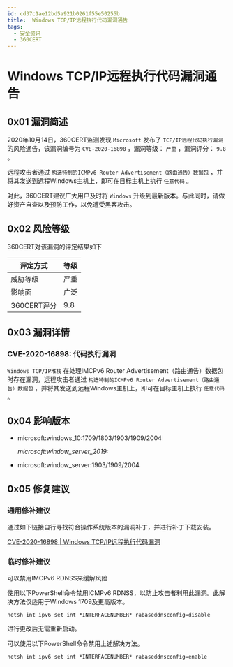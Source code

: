 ```yaml
---
id: cd37c1ae12bd5a921b0261f55e50255b
title:  Windows TCP/IP远程执行代码漏洞通告
tags: 
  - 安全资讯
  - 360CERT
---
```


#  Windows TCP/IP远程执行代码漏洞通告

0x01 漏洞简述
---------


2020年10月14日，360CERT监测发现 `Microsoft` 发布了 `TCP/IP远程代码执行漏洞` 的风险通告，该漏洞编号为 `CVE-2020-16898` ，漏洞等级： `严重` ，漏洞评分： `9.8` 。

远程攻击者通过 `构造特制的ICMPv6 Router Advertisement（路由通告）数据包` ，并将其发送到远程Windows主机上，即可在目标主机上执行 `任意代码` 。

对此，360CERT建议广大用户及时将 `Windows` 升级到最新版本。与此同时，请做好资产自查以及预防工作，以免遭受黑客攻击。

0x02 风险等级
---------

360CERT对该漏洞的评定结果如下



| 评定方式 | 等级 |
| --- | --- |
| 威胁等级 | 严重 |
| 影响面 | 广泛 |
| 360CERT评分 | 9.8 |

0x03 漏洞详情
---------

### CVE-2020-16898: 代码执行漏洞

 `Windows TCP/IP堆栈` 在处理IMCPv6 Router Advertisement（路由通告）数据包时存在漏洞，远程攻击者通过 `构造特制的ICMPv6 Router Advertisement（路由通告）数据包` ，并将其发送到远程Windows主机上，即可在目标主机上执行 `任意代码` 。

0x04 影响版本
---------

* microsoft:windows\_10:1709/1803/1903/1909/2004

  *microsoft:window\_server\_2019:* 

* microsoft:window\_server:1903/1909/2004

0x05 修复建议
---------

### 通用修补建议

通过如下链接自行寻找符合操作系统版本的漏洞补丁，并进行补丁下载安装。

[CVE-2020-16898 | Windows TCP/IP远程执行代码漏洞](https://portal.msrc.microsoft.com/en-US/security-guidance/advisory/CVE-2020-16898)

### 临时修补建议

可以禁用IMCPv6 RDNSS来缓解风险

使用以下PowerShell命令禁用ICMPv6 RDNSS，以防止攻击者利用此漏洞。此解决方法仅适用于Windows 1709及更高版本。


```
netsh int ipv6 set int *INTERFACENUMBER* rabaseddnsconfig=disable

```
进行更改后无需重新启动。

可以使用以下PowerShell命令禁用上述解决方法。


```
netsh int ipv6 set int *INTERFACENUMBER* rabaseddnsconfig=enable

```
